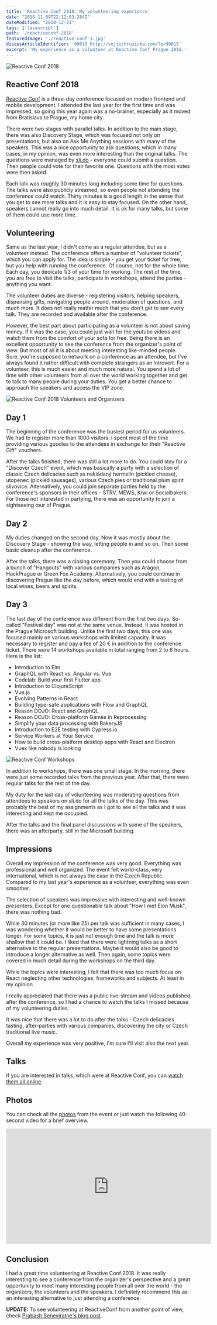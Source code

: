 ```yaml
---
title: 'Reactive Conf 2018: My volunteering experience'
date: "2018-11-09T22:12:03.284Z"
dateModified: "2018-12-21"
tags: ['Javascript']
path: '/reactiveconf-2018'
featuredImage: './reactive-conf-1.jpg'
disqusArticleIdentifier: '99015 http://vojtechruzicka.com/?p=99015'
excerpt: 'My experience as a volunteer at Reactive Conf Prague 2018.'
---
```


![Reactive Conf 2018](./reactive-conf-1.jpg)

## Reactive Conf 2018
[Reactive Conf](https://reactiveconf.com/) is a three-day conference focused on modern frontend and mobile development. I attended the last year for the first time and was impressed, so going this year again was a no-brainer, especially as it moved from Bratislava to Prague, my home city.

There were two stages with parallel talks. In addition to the main stage, there was also Discovery Stage, which was focused not only on presentations, but also on Ask Me Anything sessions with many of the speakers. This was a nice opportunity to ask questions, which in many cases, in my opinion, was even more interesting than the original talks. The questions were managed by [sli.do](https://www.sli.do/) - everyone could submit a question. Then people could vote for their favorite one. Questions with the most votes were then asked.

Each talk was roughly 30 minutes long including some time for questions. The talks were also publicly streamed, so even people not attending the conference could watch. Thirty minutes is a good length in the sense that you get to see more talks and it is easy to stay focused. On the other hand, speakers cannot really go into much detail. It is ok for many talks, but some of them could use more time.

## Volunteering

Same as the last year, I didn't come as a regular attendee, but as a volunteer instead. The conference offers a number of "volunteer tickets", which you can apply for. The idea is simple - you get your ticket for free, but you help with running the conference. Of course, not for the whole time. Each day, you dedicate 1/3 of your time for working. The rest of the time, you are free to visit the talks, participate in workshops, attend the parties - anything you want.

The volunteer duties are diverse - registering visitors, helping speakers, dispensing gifts, navigating people around, moderation of questions, and much more. It does not really matter much that you don't get to see every talk. They are recorded and available after the conference.

However, the best part about participating as a volunteer is not about saving money. If it was the case, you could just wait for the youtube videos and watch them from the comfort of your sofa for free. Being there is an excellent opportunity to see the conference from the organizer's point of view. But most of all it is about meeting interesting like-minded people. Sure, you're supposed to network on a conference as an attendee, but I've always found it rather difficult with complete strangers as an introvert. For a volunteer, this is much easier and much more natural. You spend a lot of time with other volunteers from all over the world working together and get to talk to many people during your duties. You get a better chance to approach the speakers and access the VIP zone.

![Reactive Conf 2018 Volunteers and Organizers](./reactive-conf-2.jpg)

## Day 1
The beginning of the conference was the busiest period for us volunteers. We had to register more than 1000 visitors. I spent most of the time providing various goodies to the attendees in exchange for their "Reactive Gift" vouchers.

After the talks finished, there was still a lot more to do. You could stay for a "Discover Czech" event, which was basically a party with a selection of classic Czech delicacies such as nakládaný hermelín (pickled cheese), utopenec (pickled sausages), various Czech pies or traditional plum spirit slivovice. Alternatively, you could join separate parties held by the conference's sponsors in their offices - STRV, MEWS, Kiwi or Socialbakers. For those not interested in partying, there was an opportunity to join a sightseeing tour of Prague.


## Day 2
My duties changed on the second day. Now it was mostly about the Discovery Stage - showing the way, letting people in and so on. Then some basic cleanup after the conference.

After the talks, there was a closing ceremony. Then you could choose from a bunch of "Hangouts" with various companies such as Aragon, HackPrague or Green Fox Academy. Alternatively, you could continue in discovering Prague like the day before, which would end with a tasting of local wines, beers and spirits.

## Day 3
The last day of the conference was different from the first two days. So-called "Festival day" was not at the same venue. Instead, it was hosted in the Prague Microsoft building. Unlike the first two days, this one was focused mainly on various workshops with limited capacity. It was necessary to register and pay a fee of 20 € in addition to the conference ticket. There were 14 workshops available in total ranging from 2 to 6 hours. Here is the list:

- Introduction to Elm
- GraphQL with React vs. Angular vs. Vue
- Codelab: Build your first Flutter app
- Introduction to ClojureScript
- Vue.js
- Evolving Patterns in React
- Building type-safe applications with Flow and GraphQL
- Reason DOJO: React and GraphQL
- Reason DOJO: Cross-platform Games in Reprocessing
- Simplify your data processing with BakeryJS
- Introduction to E2E testing with Cypress.io
- Service Workers at Your Service
- How to build cross-platform desktop apps with React and Electron
- Vuex like nobody is looking

![Reactive Conf Workshops](./reactive-conf-3.jpg)

In addition to workshops, there was one small stage. In the morning, there were just some recorded talks from the previous year. After that, there were regular talks for the rest of the day.

My duty for the last day of volunteering was moderating questions from attendees to speakers on sli.do for all the talks of the day. This was probably the best of my assignments as I got to see all the talks and it was interesting and kept me occupied.

After the talks and the final panel discussions with some of the speakers, there was an afterparty, still in the Microsoft building.

## Impressions
Overall my impression of the conference was very good. Everything was professional and well organized. The event felt world-class, very international, which is not always the case in the Czech Republic. Compared to my last year's experience as a volunteer, everything was even smoother.

The selection of speakers was impressive with interesting and well-known presenters. Except for one questionable talk about "How I met Elon Musk", there was nothing bad.

While 30 minutes (or more like 25) per talk was sufficient in many cases, I was wondering whether it would be better to have some presentations longer. For some topics, it is just not enough time and the talk is more shallow that it could be. I liked that there were lightning talks as a short alternative to the regular presentations. Maybe it would also be good to introduce a longer alternative as well. Then again, some topics were covered in much detail during the workshops on the third day.

While the topics were interesting, I felt that there was too much focus on React neglecting other technologies, frameworks and subjects. At least in my opinion.

I really appreciated that there was a public live-stream and videos published after the conference, so I had a chance to watch the talks I missed because of my volunteering duties.

It was nice that there was a lot to do after the talks - Czech delicacies tasting, after-parties with various companies, discovering the city or Czech traditional live music.

Overall my experience was very positive, I'm sure I'll visit also the next year. 

## Talks
If you are interested in talks, which were at Reactive Conf, you can [watch them all online](https://www.youtube.com/playlist?list=PLa2ZZ09WYepPQAIo1h98LaPkQUYwaSbWO&mc_cid=09db7b9adc&mc_eid=6613f6258f).

## Photos
You can check all the [photos](https://photos.google.com/share/AF1QipPMSR7JQ_w4QR-QuubLp5hAxjATZibHpRHwFRQLRjcP3WGef3k0qr7e9f3doDAz8A?key=TEkzSUw2aDBXQ284bXFWd0ZVemNRTTAtaktiSS1R) from the event or just watch the following 40-second video for a brief overview.

<iframe width="560" height="315" src="https://www.youtube.com/embed/h6Z76xJP2h4" frameborder="0" allow="accelerometer; autoplay; encrypted-media; gyroscope; picture-in-picture" allowfullscreen></iframe>

## Conclusion
I had a great time volunteering at Reactive Conf 2018. It was really interesting to see a conference from the organizer's perspective and a great opportunity to meet many interesting people from all over the world - the organizers, the volunteers and the speakers. I definitely recommend this as an interesting alternative to just attending a conference. 

**UPDATE:** To see volunteering at ReactiveConf from another point of view, check [Prabash Seneviratne's blog post](https://bash.lk/17-volunteering-at-reactiveconf-2018/).